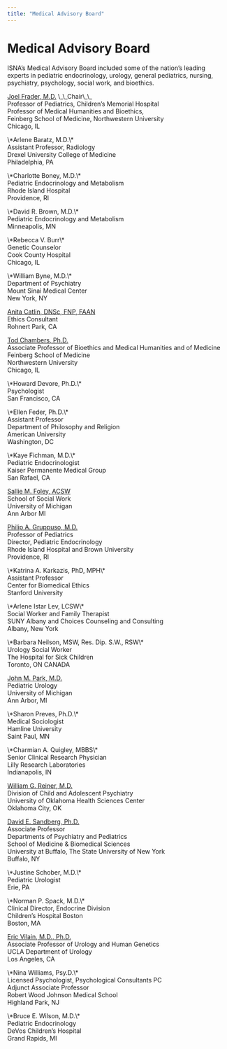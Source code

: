 ```yaml
---
title: "Medical Advisory Board"
---
```


# Medical Advisory Board

<p><span class="caps">ISNA</span>&#8217;s Medical Advisory Board included some of the nation&#8217;s leading experts in pediatric endocrinology, urology, general pediatrics, nursing, psychiatry, psychology, social work, and bioethics.  </p>


<p><a href="http://www.mhb.northwestern.edu/faculty/frader.htm">Joel Frader, M.D.</a> \_\_Chair\_\_  <br />
Professor of Pediatrics, Children&#8217;s Memorial Hospital  <br />
Professor of Medical Humanities and Bioethics,  <br />
Feinberg School of Medicine, Northwestern University  <br />
Chicago, IL  </p>

<p>\*Arlene Baratz, M.D.\*  <br />
Assistant Professor, Radiology  <br />
Drexel University College of Medicine  <br />
Philadelphia, PA  </p>

<p>\*Charlotte Boney, M.D.\*  <br />
Pediatric Endocrinology and Metabolism  <br />
Rhode Island Hospital  <br />
Providence, RI  </p>

<p>\*David R. Brown, M.D.\*  <br />
Pediatric Endocrinology and Metabolism  <br />
Minneapolis, MN  </p>

<p>\*Rebecca V. Burr\*  <br />
Genetic Counselor  <br />
Cook County Hospital  <br />
Chicago, IL  </p>

<p>\*William Byne, M.D.\*  <br />
Department of Psychiatry  <br />
Mount Sinai Medical Center  <br />
New York, NY  </p>

<p><a href="http://www.sonoma.edu/users/c/catlin/">Anita Catlin, <span class="caps">DNS</span>c, <span class="caps">FNP</span>, <span class="caps">FAAN</span></a>  <br />
Ethics Consultant  <br />
Rohnert Park, CA  </p>

<p><a href="http://www.mhb.northwestern.edu/faculty/chambers.htm">Tod Chambers, Ph.D.</a>  <br />
Associate Professor of Bioethics and Medical Humanities and of Medicine  <br />
Feinberg School of Medicine  <br />
Northwestern University  <br />
Chicago, IL  </p>

<p>\*Howard Devore, Ph.D.\*  <br />
Psychologist  <br />
San Francisco, CA  </p>

<p>\*Ellen Feder, Ph.D.\*  <br />
Assistant Professor  <br />
Department of Philosophy and Religion  <br />
American University  <br />
Washington, DC  </p>

<p>\*Kaye Fichman, M.D.\*  <br />
Pediatric Endocrinologist  <br />
Kaiser Permanente Medical Group  <br />
San Rafael, CA  </p>

<p><a href="http://salliefoley.com/">Sallie M. Foley, <span class="caps">ACSW</span></a>  <br />
School of Social Work  <br />
University of Michigan  <br />
Ann Arbor MI  </p>

<p><a href="http://biomed.brown.edu/Faculty/G/Gruppuso.html">Philip A. Gruppuso, M.D.</a>  <br />
Professor of Pediatrics  <br />
Director, Pediatric Endocrinology  <br />
Rhode Island Hospital and Brown University  <br />
Providence, RI  </p>

<p>\*Katrina A. Karkazis, PhD, <span class="caps">MPH</span>\*  <br />
Assistant Professor  <br />
Center for Biomedical Ethics  <br />
Stanford University  </p>

<p>\*Arlene Istar Lev, <span class="caps">LCSW</span>\*  <br />
Social Worker and Family Therapist  <br />
<span class="caps">SUNY</span> Albany and Choices Counseling and Consulting  <br />
Albany, New York  </p>

<p>\*Barbara Neilson, <span class="caps">MSW</span>, Res. Dip. S.W., <span class="caps">RSW</span>\*  <br />
Urology Social Worker  <br />
The Hospital for Sick Children  <br />
Toronto, ON <span class="caps">CANADA</span>  </p>

<p><a href="http://www.med.umich.edu/urology/staff/park.htm">John M. Park, M.D.</a>  <br />
Pediatric Urology  <br />
University of Michigan  <br />
Ann Arbor, MI  </p>

<p>\*Sharon Preves, Ph.D.\*  <br />
Medical Sociologist  <br />
Hamline University  <br />
Saint Paul, MN  </p>

<p>\*Charmian A. Quigley, <span class="caps">MBBS</span>\*  <br />
Senior Clinical Research Physician  <br />
Lilly Research Laboratories  <br />
Indianapolis, IN  </p>

<p><a href="http://urology.ouhsc.edu/faculty/reiner.html">William G. Reiner, M.D.</a>  <br />
Division of Child and Adolescent Psychiatry  <br />
University of Oklahoma Health Sciences Center  <br />
Oklahoma City, OK  </p>

<p><a href="http://myprofile.cos.com/sandbe16">David E. Sandberg, Ph.D.</a>  <br />
Associate Professor  <br />
Departments of Psychiatry and Pediatrics  <br />
School of Medicine &amp; Biomedical Sciences  <br />
University at Buffalo, The State University of New York  <br />
Buffalo, NY  </p>

<p>\*Justine Schober, M.D.\*  <br />
Pediatric Urologist  <br />
Erie, PA  </p>

<p>\*Norman P. Spack, M.D.\*  <br />
Clinical Director, Endocrine Division  <br />
Children&#8217;s Hospital Boston  <br />
Boston, MA  </p>

<p><a href="http://www.uclaurology.com/physicians/Vilain_37.cfm">Eric Vilain, M.D., Ph.D.</a>  <br />
Associate Professor of Urology and Human Genetics  <br />
<span class="caps">UCLA</span> Department of Urology  <br />
Los Angeles, CA  </p>

<p>\*Nina Williams, Psy.D.\*  <br />
Licensed Psychologist, Psychological Consultants PC  <br />
Adjunct Associate Professor  <br />
Robert Wood Johnson Medical School  <br />
Highland Park, NJ  </p>

<p>\*Bruce E. Wilson, M.D.\*  <br />
Pediatric Endocrinology  <br />
DeVos Children&#8217;s Hospital  <br />
Grand Rapids, MI</p>